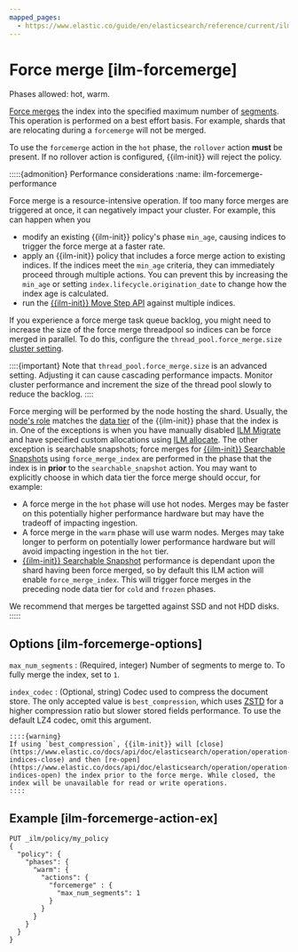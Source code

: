 ```yaml
---
mapped_pages:
  - https://www.elastic.co/guide/en/elasticsearch/reference/current/ilm-forcemerge.html
---
```


# Force merge [ilm-forcemerge]

Phases allowed: hot, warm.

[Force merges](https://www.elastic.co/docs/api/doc/elasticsearch/operation/operation-indices-forcemerge) the index into the specified maximum number of [segments](https://www.elastic.co/docs/api/doc/elasticsearch/operation/operation-indices-segments). This operation is performed on a best effort basis. For example, shards that are relocating during a `forcemerge` will not be merged.

To use the `forcemerge` action in the `hot` phase, the `rollover` action **must** be present. If no rollover action is configured, {{ilm-init}} will reject the policy.

:::::{admonition} Performance considerations
:name: ilm-forcemerge-performance

Force merge is a resource-intensive operation. If too many force merges are triggered at once, it can negatively impact your cluster. For example, this can happen when you 
* modify an existing {{ilm-init}} policy's phase `min_age`, causing indices to trigger the force merge at a faster rate.
* apply an {{ilm-init}} policy that includes a force merge action to existing indices. If the indices meet the `min_age` criteria, they can immediately proceed through multiple actions. You can prevent this by increasing the `min_age` or setting `index.lifecycle.origination_date` to change how the index age is calculated.
* run the [{{ilm-init}} Move Step API](https://www.elastic.co/docs/api/doc/elasticsearch/operation/operation-ilm-move-to-step) against multiple indices.

If you experience a force merge task queue backlog, you might need to increase the size of the force merge threadpool so indices can be force merged in parallel. To do this, configure the `thread_pool.force_merge.size` [cluster setting](https://www.elastic.co/docs/api/doc/elasticsearch/operation/operation-cluster-get-settings).

::::{important}
Note that `thread_pool.force_merge.size` is an advanced setting. Adjusting it can cause cascading performance impacts. Monitor cluster performance and increment the size of the thread pool slowly to reduce the backlog.
::::

Force merging will be performed by the node hosting the shard. Usually, the [node's role](docs-content://deploy-manage/distributed-architecture/clusters-nodes-shards/node-roles.md#set-node-roles) matches the [data tier](docs-content://manage-data/lifecycle/data-tiers.md) of the {{ilm-init}} phase that the index is in. One of the exceptions is when you have manually disabled [ILM Migrate](https://www.elastic.co/docs/reference/elasticsearch/index-lifecycle-actions/ilm-migrate) and have specified custom allocations using [ILM allocate](https://www.elastic.co/docs/reference/elasticsearch/index-lifecycle-actions/ilm-allocate). The other exception is searchable snapshots; force merges for [{{ilm-init}} Searchable Snapshots](./ilm-searchable-snapshot.md) using `force_merge_index` are performed in the phase that the index is in **prior** to the `searchable_snapshot` action. You may want to explicitly choose in which data tier the force merge should occur, for example:
* A force merge in the `hot` phase will use hot nodes. Merges may be faster on this potentially higher performance hardware but may have the tradeoff of impacting ingestion. 
* A force merge in the `warm` phase will use warm nodes. Merges may take longer to perform on potentially lower performance hardware but will avoid impacting ingestion in the `hot` tier.
*  [{{ilm-init}} Searchable Snapshot](./ilm-searchable-snapshot.md) performance is dependant upon the shard having been force merged, so by default this ILM action will enable `force_merge_index`. This will trigger force merges in the preceding node data tier for `cold` and `frozen` phases.

We recommend that merges be targetted against SSD and not HDD disks.
:::::


## Options [ilm-forcemerge-options]

`max_num_segments`
:   (Required, integer) Number of segments to merge to. To fully merge the index, set to `1`.

`index_codec`
:   (Optional, string) Codec used to compress the document store. The only accepted value is `best_compression`, which uses [ZSTD](https://en.wikipedia.org/wiki/Zstd) for a higher compression ratio but slower stored fields performance. To use the default LZ4 codec, omit this argument.

    ::::{warning}
    If using `best_compression`, {{ilm-init}} will [close](https://www.elastic.co/docs/api/doc/elasticsearch/operation/operation-indices-close) and then [re-open](https://www.elastic.co/docs/api/doc/elasticsearch/operation/operation-indices-open) the index prior to the force merge. While closed, the index will be unavailable for read or write operations.
    ::::



## Example [ilm-forcemerge-action-ex]

```console
PUT _ilm/policy/my_policy
{
  "policy": {
    "phases": {
      "warm": {
        "actions": {
          "forcemerge" : {
            "max_num_segments": 1
          }
        }
      }
    }
  }
}
```



